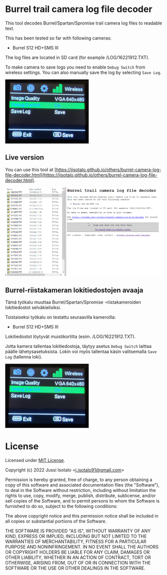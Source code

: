 # Burrel trail camera log file decoder

  This tool decodes Burrel/Spartan/Spromise trail camera log files to readable text.

  This has been tested so far with following cameras:
  * Burrel S12 HD+SMS III

  The log files are located in SD card (for example /LOG/16221912.TXT).

  To make camera to save logs you need to enable `Debug Switch` from wireless settings. You can also manually save the log by selecting `Save Log`.

  ![Debug](./burrel-debug.png)

## Live version
You can use this tool at [https://jisotalo.github.io/others/burrel-camera-log-file-decoder.html](https://jisotalo.github.io/others/burrel-camera-log-file-decoder.html).

![Example](./example.gif)

## Burrel-riistakameran lokitiedostojen avaaja

Tämä työkalu muuttaa Burrel/Spartan/Spromise -riistakameroiden lokitiedostot selväkielisiksi.

Toistaiseksi työkalu on testattu seuraavilla kameroilla:
  * Burrel S12 HD+SMS III

Lokitiedostot löytyvät muistikortilta (esim. /LOG/16221912.TXT).

Jotta kamera tallentaa lokitiedostoja, täytyy asetus `Debug Switch` laittaa päälle lähetysasetuksista. Lokin voi myös tallentaa käsin valitsemalla `Save Log` (tallenna loki).

![Debug](./burrel-debug.png)


# License

Licensed under [MIT License](http://www.opensource.org/licenses/MIT).

Copyright (c) 2022 Jussi Isotalo <<j.isotalo91@gmail.com>>

Permission is hereby granted, free of charge, to any person obtaining a copy
of this software and associated documentation files (the "Software"), to deal
in the Software without restriction, including without limitation the rights
to use, copy, modify, merge, publish, distribute, sublicense, and/or sell
copies of the Software, and to permit persons to whom the Software is
furnished to do so, subject to the following conditions:

The above copyright notice and this permission notice shall be included in all
copies or substantial portions of the Software.

THE SOFTWARE IS PROVIDED "AS IS", WITHOUT WARRANTY OF ANY KIND, EXPRESS OR
IMPLIED, INCLUDING BUT NOT LIMITED TO THE WARRANTIES OF MERCHANTABILITY,
FITNESS FOR A PARTICULAR PURPOSE AND NONINFRINGEMENT. IN NO EVENT SHALL THE
AUTHORS OR COPYRIGHT HOLDERS BE LIABLE FOR ANY CLAIM, DAMAGES OR OTHER
LIABILITY, WHETHER IN AN ACTION OF CONTRACT, TORT OR OTHERWISE, ARISING FROM,
OUT OF OR IN CONNECTION WITH THE SOFTWARE OR THE USE OR OTHER DEALINGS IN THE
SOFTWARE.
